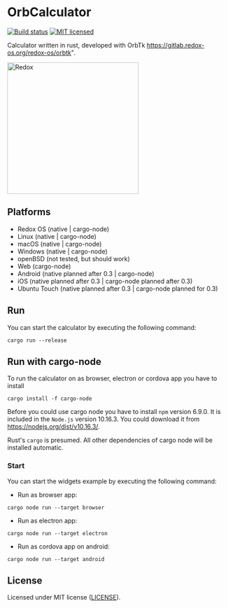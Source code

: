 # OrbCalculator

[![Build status](https://gitlab.redox-os.org/redox-os/orbcalculator/badges/master/build.svg)](https://gitlab.redox-os.org/redox-os/orbcalculator/pipelines)
[![MIT licensed](https://img.shields.io/badge/license-MIT-blue.svg)](./LICENSE)

Calculator written in rust, developed with OrbTk https://gitlab.redox-os.org/redox-os/orbtk".

<img alt="Redox" height="300" src="https://gitlab.redox-os.org/redox-os/assets/raw/master/screenshots/Calculator.png">

## Platforms

* Redox OS (native | cargo-node)
* Linux (native | cargo-node)
* macOS (native | cargo-node)
* Windows (native | cargo-node)
* openBSD (not tested, but should work)
* Web (cargo-node)
* Android (native planned after 0.3 | cargo-node)
* iOS (native planned after 0.3 | cargo-node planned after 0.3)
* Ubuntu Touch (native planned  after 0.3 | cargo-node planned for 0.3)

## Run

You can start the calculator by executing the following command:

```text
cargo run --release
```

## Run with cargo-node

To run the calculator on as browser, electron or cordova app you have to install

```text
cargo install -f cargo-node
```

Before you could use cargo node you have to install `npm` version 6.9.0. It is included in the `Node.js` version 10.16.3. You could download it from https://nodejs.org/dist/v10.16.3/. 

Rust's `cargo` is presumed. All other dependencies of cargo node will be installed automatic.

### Start

You can start the widgets example by executing the following command:

* Run as browser app:

```text
cargo node run --target browser
```

* Run as electron app:

```text
cargo node run --target electron
```

* Run as cordova app on android:

```text
cargo node run --target android
```

## License

Licensed under MIT license ([LICENSE](LICENSE)).